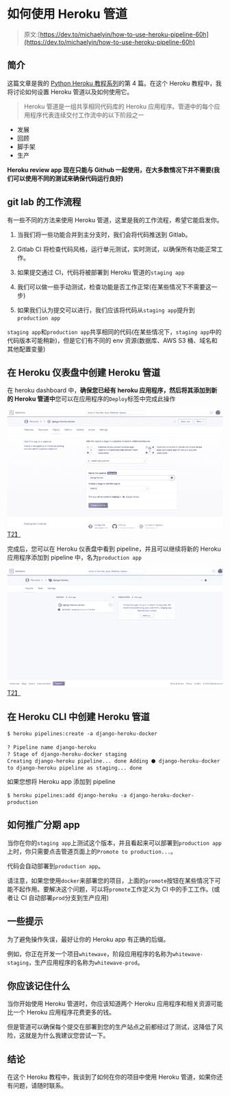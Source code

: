 # 如何使用 Heroku 管道

> 原文:[https://dev.to/michaelyin/how-to-use-heroku-pipeline-60h](https://dev.to/michaelyin/how-to-use-heroku-pipeline-60h)

## [](#introduction)简介

这篇文章是我的 [Python Heroku 教程系列](https://www.accordbox.com/blog/django-heroku-tutorial/)的第 4 篇。在这个 Heroku 教程中，我将讨论如何设置 Heroku 管道以及如何使用它。

> Heroku 管道是一组共享相同代码库的 Heroku 应用程序。管道中的每个应用程序代表连续交付工作流中的以下阶段之一

*   发展
*   回顾
*   脚手架
*   生产

**Heroku review app 现在只能与 Github 一起使用，在大多数情况下并不需要(我们可以使用不同的测试来确保代码运行良好)**

## git lab 的工作流程

有一些不同的方法来使用 Heroku 管道，这里是我的工作流程，希望它能启发你。

1.  当我们将一些功能合并到主分支时，我们会将代码推送到 Gitlab。

2.  Gitlab CI 将检查代码风格，运行单元测试，实时测试，以确保所有功能正常工作。

3.  如果提交通过 CI，代码将被部署到 Heroku 管道的`staging app`

4.  我们可以做一些手动测试，检查功能是否工作正常(在某些情况下不需要这一步)

5.  如果我们认为提交可以进行，我们应该将代码从`staging app`提升到`production app`

`staging app`和`production app`共享相同的代码(在某些情况下，`staging app`中的代码版本可能稍新)，但是它们有不同的 env 资源(数据库、AWS S3 桶、域名和其他配置变量)

## [](#create-heroku-pipeline-in-heroku-dashboard)在 Heroku 仪表盘中创建 Heroku 管道

在 heroku dashboard 中，**确保您已经有 heroku 应用程序，然后将其添加到新的 Heroku 管道中**您可以在应用程序的`Deploy`标签中完成此操作

[![](img/c9e7e63f9e333daabb5f26d2763371ed.png)T2】](https://res.cloudinary.com/practicaldev/image/fetch/s--aLeOflMU--/c_limit%2Cf_auto%2Cfl_progressive%2Cq_auto%2Cw_880/https://www.accordbox.com/uploimg/heroku-pipeline-create-new-pipeline.original.png)

完成后，您可以在 Heroku 仪表盘中看到 pipeline，并且可以继续将新的 Heroku 应用程序添加到 pipeline 中，名为`production app`

[![](img/b73fb86f3ad5c44f5e5d9dd8404642e6.png)T2】](https://res.cloudinary.com/practicaldev/image/fetch/s--27pxXMDp--/c_limit%2Cf_auto%2Cfl_progressive%2Cq_auto%2Cw_880/https://www.accordbox.com/uploimg/heroku-pipeline-list.original.png)

## [](#create-heroku-pipeline-in-heroku-cli)在 Heroku CLI 中创建 Heroku 管道

```
$ heroku pipelines:create -a django-heroku-docker

? Pipeline name django-heroku
? Stage of django-heroku-docker staging
Creating django-heroku pipeline... done Adding ⬢ django-heroku-docker to django-heroku pipeline as staging... done 
```

如果您想将 Heroku app 添加到 pipeline

```
$ heroku pipelines:add django-heroku -a django-heroku-docker-production 
```

## [](#how-to-promote-staging-app)如何推广分期 app

当你在你的`staging app`上测试这个版本，并且看起来可以部署到`production app`上时，你只需要点击管道页面上的`Promote to production...`。

代码会自动部署到`production app`。

请注意，如果您使用`docker`来部署您的项目，上面的`promote`按钮在某些情况下可能不起作用。要解决这个问题，可以将`promote`工作定义为 CI 中的手工工作。(或者让 CI 自动部署`prod`分支到生产应用)

## [](#some-tips)一些提示

为了避免操作失误，最好让你的 Heroku app 有正确的后缀。

例如，你正在开发一个项目`whitewave`，阶段应用程序的名称为`whitewave-staging`，生产应用程序的名称为`whitewave-prod`。

## [](#what-you-should-keep-in-mind)你应该记住什么

当你开始使用 Heroku 管道时，你应该知道两个 Heroku 应用程序和相关资源可能比一个 Heroku 应用程序花费更多的钱。

但是管道可以确保每个提交在部署到您的生产站点之前都经过了测试，这降低了风险，这就是为什么我建议您尝试一下。

## [](#conclusion)结论

在这个 Heroku 教程中，我谈到了如何在你的项目中使用 Heroku 管道，如果你还有问题，请随时联系。